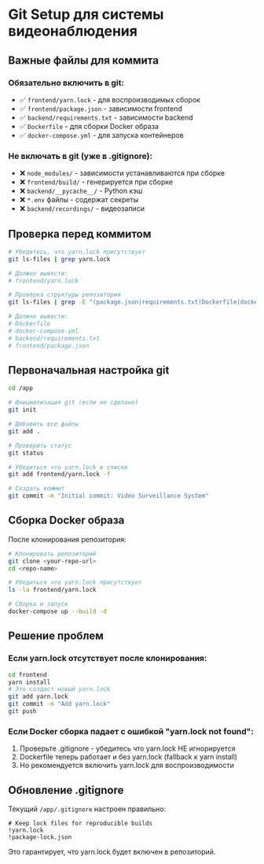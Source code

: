 # Git Setup для системы видеонаблюдения

## Важные файлы для коммита

### Обязательно включить в git:
- ✅ `frontend/yarn.lock` - для воспроизводимых сборок
- ✅ `frontend/package.json` - зависимости frontend
- ✅ `backend/requirements.txt` - зависимости backend
- ✅ `Dockerfile` - для сборки Docker образа
- ✅ `docker-compose.yml` - для запуска контейнеров

### Не включать в git (уже в .gitignore):
- ❌ `node_modules/` - зависимости устанавливаются при сборке
- ❌ `frontend/build/` - генерируется при сборке
- ❌ `backend/__pycache__/` - Python кэш
- ❌ `*.env` файлы - содержат секреты
- ❌ `backend/recordings/` - видеозаписи

## Проверка перед коммитом

```bash
# Убедитесь, что yarn.lock присутствует
git ls-files | grep yarn.lock

# Должно вывести:
# frontend/yarn.lock

# Проверка структуры репозитория
git ls-files | grep -E "(package.json|requirements.txt|Dockerfile|docker-compose)"

# Должно вывести:
# Dockerfile
# docker-compose.yml
# backend/requirements.txt
# frontend/package.json
```

## Первоначальная настройка git

```bash
cd /app

# Инициализация git (если не сделано)
git init

# Добавить все файлы
git add .

# Проверить статус
git status

# Убедиться что yarn.lock в списке
git add frontend/yarn.lock -f

# Создать коммит
git commit -m "Initial commit: Video Surveillance System"
```

## Сборка Docker образа

После клонирования репозитория:

```bash
# Клонировать репозиторий
git clone <your-repo-url>
cd <repo-name>

# Убедиться что yarn.lock присутствует
ls -la frontend/yarn.lock

# Сборка и запуск
docker-compose up --build -d
```

## Решение проблем

### Если yarn.lock отсутствует после клонирования:

```bash
cd frontend
yarn install
# Это создаст новый yarn.lock
git add yarn.lock
git commit -m "Add yarn.lock"
git push
```

### Если Docker сборка падает с ошибкой "yarn.lock not found":

1. Проверьте .gitignore - убедитесь что yarn.lock НЕ игнорируется
2. Dockerfile теперь работает и без yarn.lock (fallback к yarn install)
3. Но рекомендуется включить yarn.lock для воспроизводимости

## Обновление .gitignore

Текущий `/app/.gitignore` настроен правильно:

```gitignore
# Keep lock files for reproducible builds
!yarn.lock
!package-lock.json
```

Это гарантирует, что yarn.lock будет включен в репозиторий.
